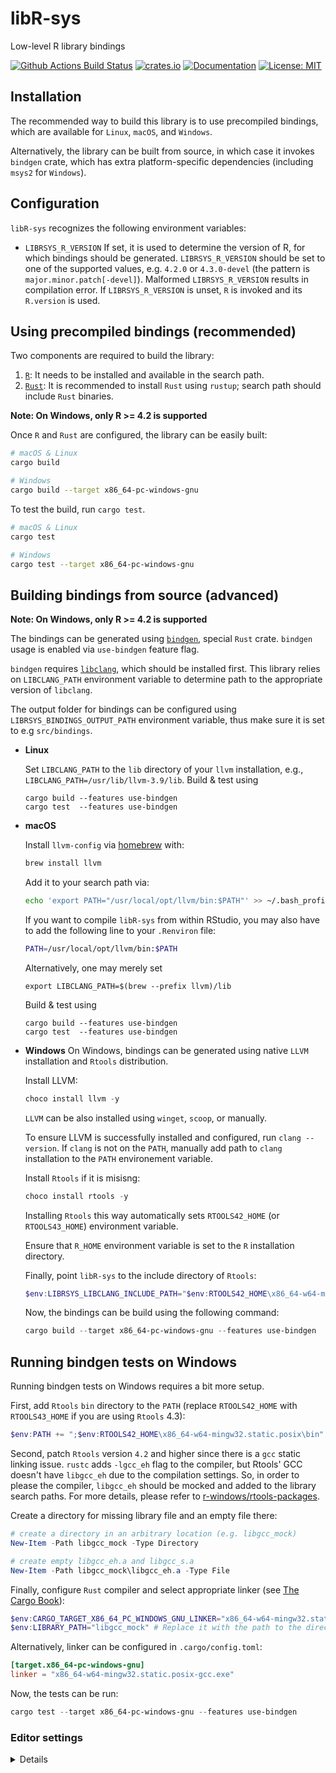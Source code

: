 # libR-sys

Low-level R library bindings

[![Github Actions Build Status](https://github.com/extendr/libR-sys/workflows/Tests/badge.svg)](https://github.com/extendr/libR-sys/actions)
[![crates.io](https://img.shields.io/crates/v/libR-sys.svg)](https://crates.io/crates/libR-sys)
[![Documentation](https://docs.rs/libR-sys/badge.svg)](https://docs.rs/libR-sys)
[![License: MIT](https://img.shields.io/badge/License-MIT-yellow.svg)](https://opensource.org/licenses/MIT)

## Installation

The recommended way to build this library is to use precompiled bindings, which are available for `Linux`, `macOS`, and `Windows`.

Alternatively, the library can be built from source, in which case it invokes `bindgen` crate, which has extra platform-specific dependencies (including `msys2` for `Windows`).

## Configuration

`libR-sys` recognizes the following environment variables:

- `LIBRSYS_R_VERSION` If set, it is used to determine the version of R, for which bindings should be generated. `LIBRSYS_R_VERSION` should be set to one of the supported values, e.g. `4.2.0` or `4.3.0-devel` (the pattern is `major.minor.patch[-devel]`). Malformed `LIBRSYS_R_VERSION` results in compilation error. If `LIBRSYS_R_VERSION` is unset, `R` is invoked and its `R.version` is used.

## Using precompiled bindings (recommended)

Two components are required to build the library:

1. [`R`](https://cran.r-project.org/): It needs to be installed and available in the search path.
2. [`Rust`](https://www.rust-lang.org/learn/get-started): It is recommended to install `Rust` using `rustup`; search path should include `Rust` binaries.

**Note: On Windows, only R >= 4.2 is supported**

Once `R` and `Rust` are configured, the library can be easily built:

```bash
# macOS & Linux
cargo build

# Windows
cargo build --target x86_64-pc-windows-gnu
```

To test the build, run `cargo test`.

```bash
# macOS & Linux
cargo test

# Windows
cargo test --target x86_64-pc-windows-gnu
```

## Building bindings from source (advanced)

**Note: On Windows, only R >= 4.2 is supported**

The bindings can be generated using [`bindgen`](https://github.com/rust-lang/rust-bindgen), special `Rust` crate.
`bindgen` usage is enabled via `use-bindgen` feature flag.

`bindgen` requires [`libclang`](https://clang.llvm.org/docs/Tooling.html), which should be installed first.
This library relies on `LIBCLANG_PATH` environment variable to determine path to the appropriate version of `libclang`.

The output folder for bindings can be configured using `LIBRSYS_BINDINGS_OUTPUT_PATH` environment variable, thus make sure it is set to e.g `src/bindings`.

- **Linux**

  Set `LIBCLANG_PATH` to the `lib` directory of your `llvm` installation, e.g.,
  `LIBCLANG_PATH=/usr/lib/llvm-3.9/lib`. Build & test using

  ```shell
  cargo build --features use-bindgen
  cargo test  --features use-bindgen 
  ```

- **macOS**

  Install `llvm-config` via [homebrew](https://brew.sh/) with:

  ```bash
  brew install llvm
  ```

  Add it to your search path via:

  ```bash
  echo 'export PATH="/usr/local/opt/llvm/bin:$PATH"' >> ~/.bash_profile
  ```

  If you want to compile `libR-sys` from within RStudio, you may also have to add the following line to your `.Renviron` file:

  ```bash
  PATH=/usr/local/opt/llvm/bin:$PATH
  ```

  Alternatively, one may merely set

  ```shell
  export LIBCLANG_PATH=$(brew --prefix llvm)/lib
  ```
  
  Build & test using
  
  ```shell
  cargo build --features use-bindgen
  cargo test  --features use-bindgen 
  ```

- **Windows**
  On Windows, bindings can be generated using native `LLVM` installation and `Rtools` distribution.

  Install LLVM:

  ```powershell
  choco install llvm -y
  ```

  `LLVM` can be also installed using `winget`, `scoop`, or manually.

  To ensure LLVM is successfully installed and configured, run `clang --version`. If `clang` is not on the `PATH`, manually add path to `clang` installation to the `PATH` environement variable.

  Install `Rtools` if it is misisng:

  ```powershell
  choco install rtools -y
  ```

  Installing `Rtools` this way automatically sets `RTOOLS42_HOME` (or `RTOOLS43_HOME`) environment variable.

  Ensure that `R_HOME` environment variable is set to the `R` installation directory.

  Finally, point `libR-sys` to the include directory of `Rtools`:

  ```powershell
  $env:LIBRSYS_LIBCLANG_INCLUDE_PATH="$env:RTOOLS42_HOME\x86_64-w64-mingw32.static.posix\include"
  ```

  Now, the bindings can be build using the following command:

  ```powershell
  cargo build --target x86_64-pc-windows-gnu --features use-bindgen
  ```

## Running bindgen tests on Windows

Running bindgen tests on Windows requires a bit more setup.

First, add `Rtools` `bin` directory to the `PATH` (replace `RTOOLS42_HOME` with `RTOOLS43_HOME` if you are using `Rtools` 4.3):

```powershell
$env:PATH += ";$env:RTOOLS42_HOME\x86_64-w64-mingw32.static.posix\bin"
```

Second, patch `Rtools` version `4.2` and higher since there is a `gcc` static linking issue. `rustc` adds `-lgcc_eh` flag
to the compiler, but Rtools' GCC doesn't have `libgcc_eh` due to
the compilation settings. So, in order to please the compiler, `libgcc_eh` should be mocked and added to the library search paths. For more details, please refer to [r-windows/rtools-packages].

[r-windows/rtools-packages]: https://github.com/r-windows/rtools-packages/blob/2407b23f1e0925bbb20a4162c963600105236318/mingw-w64-gcc/PKGBUILD#L313-L316

Create a directory for missing library file and an empty file there:

``` powershell
# create a directory in an arbitrary location (e.g. libgcc_mock)
New-Item -Path libgcc_mock -Type Directory

# create empty libgcc_eh.a and libgcc_s.a
New-Item -Path libgcc_mock\libgcc_eh.a -Type File
```

Finally, configure `Rust` compiler and select appropriate linker (see [The Cargo Book]):

[The Cargo Book]: https://doc.rust-lang.org/cargo/reference/config.html#environment-variables

```powershell
$env:CARGO_TARGET_X86_64_PC_WINDOWS_GNU_LINKER="x86_64-w64-mingw32.static.posix-gcc.exe"
$env:LIBRARY_PATH="libgcc_mock" # Replace it with the path to the directory created above
```

Alternatively, linker can be configured in `.cargo/config.toml`:

``` toml
[target.x86_64-pc-windows-gnu]
linker = "x86_64-w64-mingw32.static.posix-gcc.exe"
```

Now, the tests can be run:

```powershell
cargo test --target x86_64-pc-windows-gnu --features use-bindgen
```

### Editor settings

<details>

Rust-analyzer might need some settings. For example, if you are using VS Code, you probably need to add the following options to `.vscode/settings.json`.

``` json
{
    // The target needs to be GNU
    "rust-analyzer.cargo.target": "x86_64-pc-windows-gnu",
    // Specify "use-bindgen" for developing R-devel.
    "rust-analyzer.cargo.features": [],
    "terminal.integrated.env.windows": {
        "R_HOME": "C:/Program Files/R/R-4.2.2",
        "PATH": "${env:R_HOME}/bin/x64;C:/rtools42/x86_64-w64-mingw32.static.posix/bin;C:/rtools42/usr/bin;${env:PATH}"
    }
}
```

</details>
